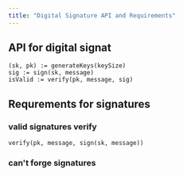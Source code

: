 ```yaml
---
title: "Digital Signature API and Requirements"
---
```


## API for digital signat

```
(sk, pk) := generateKeys(keySize)
sig := sign(sk, message)
isValid := verify(pk, message, sig)
```

## Requrements for signatures
### valid signatures verify
`verify(pk, message, sign(sk, message))`
### can't forge signatures
